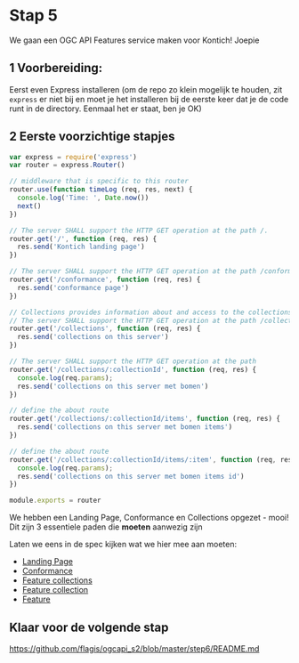 # Stap 5

We gaan een OGC API Features service maken voor Kontich! Joepie

## 1 Voorbereiding:
Eerst even Express installeren (om de repo zo klein mogelijk te houden, zit `express` er niet bij en moet je het installeren bij de eerste keer dat je de code runt in de directory. Eenmaal het er staat, ben je OK)


## 2 Eerste voorzichtige stapjes
```javascript
var express = require('express')
var router = express.Router()

// middleware that is specific to this router
router.use(function timeLog (req, res, next) {
  console.log('Time: ', Date.now())
  next()
})

// The server SHALL support the HTTP GET operation at the path /.
router.get('/', function (req, res) {
  res.send('Kontich landing page')
})

// The server SHALL support the HTTP GET operation at the path /conformance.
router.get('/conformance', function (req, res) {
  res.send('conformance page')
})

// Collections provides information about and access to the collections.
// The server SHALL support the HTTP GET operation at the path /collections.
router.get('/collections', function (req, res) {
  res.send('collections on this server')
})

// The server SHALL support the HTTP GET operation at the path
router.get('/collections/:collectionId', function (req, res) {
  console.log(req.params);
  res.send('collections on this server met bomen')
})

// define the about route
router.get('/collections/:collectionId/items', function (req, res) {
  res.send('collections on this server met bomen items')
})

// define the about route
router.get('/collections/:collectionId/items/:item', function (req, res) {
  console.log(req.params);
  res.send('collections on this server met bomen items id')
})

module.exports = router
```

We hebben een Landing Page, Conformance en Collections opgezet - mooi!
Dit zijn 3 essentiele paden die **moeten** aanwezig zijn

Laten we eens in de spec kijken wat we hier mee aan moeten:
- [Landing Page](http://docs.opengeospatial.org/is/17-069r3/17-069r3.html#_api_landing_page)
- [Conformance](https://docs.opengeospatial.org/is/17-069r3/17-069r3.html#_declaration_of_conformance_classes)
- [Feature collections](https://docs.opengeospatial.org/is/17-069r3/17-069r3.html#_collections_)
- [Feature collection](https://docs.opengeospatial.org/is/17-069r3/17-069r3.html#_collection_)
- [Feature](http://docs.opengeospatial.org/is/17-069r3/17-069r3.html#_items_)

## Klaar voor de volgende stap
https://github.com/flagis/ogcapi_s2/blob/master/step6/README.md
